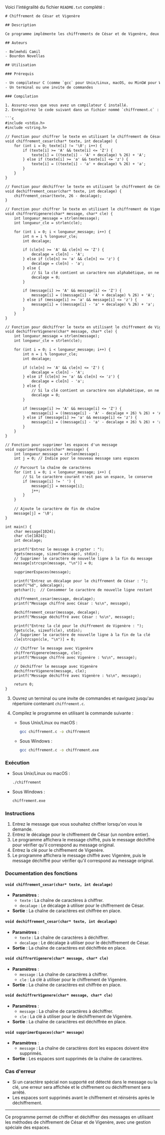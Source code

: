 Voici l'intégralité du fichier `README.txt` complété :

```txt
# Chiffrement de César et Vigenère

## Description

Ce programme implémente les chiffrements de César et de Vigenère, deux techniques de cryptographie classique. Il permet de chiffrer et de déchiffrer des messages. Le programme traite les lettres majuscules et minuscules, supprime les espaces avant le chiffrement et réinsère les espaces après le déchiffrement.

## Auteurs

- Belmehdi Camil
- Bourdon Novellas

## Utilisation

### Prérequis

- Un compilateur C (comme `gcc` pour Unix/Linux, macOS, ou MinGW pour Windows)
- Un terminal ou une invite de commandes

### Compilation

1. Assurez-vous que vous avez un compilateur C installé.
2. Enregistrez le code suivant dans un fichier nommé `chiffrement.c` :

```c
#include <stdio.h>
#include <string.h>

// Fonction pour chiffrer le texte en utilisant le chiffrement de César
void chiffrement_cesar(char* texte, int decalage) {
    for (int i = 0; texte[i] != '\0'; i++) {
        if (texte[i] >= 'A' && texte[i] <= 'Z') {
            texte[i] = ((texte[i] - 'A' + decalage) % 26) + 'A';
        } else if (texte[i] >= 'a' && texte[i] <= 'z') {
            texte[i] = ((texte[i] - 'a' + decalage) % 26) + 'a';
        }
    }
}

// Fonction pour déchiffrer le texte en utilisant le chiffrement de César
void dechiffrement_cesar(char* texte, int decalage) {
    chiffrement_cesar(texte, 26 - decalage);
}

// Fonction pour chiffrer le texte en utilisant le chiffrement de Vigenère
void chiffrerVigenere(char* message, char* cle) {
    int longueur_message = strlen(message);
    int longueur_cle = strlen(cle);

    for (int i = 0; i < longueur_message; i++) {
        int n = i % longueur_cle;
        int decalage;

        if (cle[n] >= 'A' && cle[n] <= 'Z') {
            decalage = cle[n] - 'A';
        } else if (cle[n] >= 'a' && cle[n] <= 'z') {
            decalage = cle[n] - 'a';
        } else {
            // Si la clé contient un caractère non alphabétique, on ne change pas le décalage
            decalage = 0;
        }

        if (message[i] >= 'A' && message[i] <= 'Z') {
            message[i] = ((message[i] - 'A' + decalage) % 26) + 'A';
        } else if (message[i] >= 'a' && message[i] <= 'z') {
            message[i] = ((message[i] - 'a' + decalage) % 26) + 'a';
        }
    }
}

// Fonction pour déchiffrer le texte en utilisant le chiffrement de Vigenère
void dechiffrerVigenere(char* message, char* cle) {
    int longueur_message = strlen(message);
    int longueur_cle = strlen(cle);

    for (int i = 0; i < longueur_message; i++) {
        int n = i % longueur_cle;
        int decalage;

        if (cle[n] >= 'A' && cle[n] <= 'Z') {
            decalage = cle[n] - 'A';
        } else if (cle[n] >= 'a' && cle[n] <= 'z') {
            decalage = cle[n] - 'a';
        } else {
            // Si la clé contient un caractère non alphabétique, on ne change pas le décalage
            decalage = 0;
        }

        if (message[i] >= 'A' && message[i] <= 'Z') {
            message[i] = ((message[i] - 'A' - decalage + 26) % 26) + 'A';
        } else if (message[i] >= 'a' && message[i] <= 'z') {
            message[i] = ((message[i] - 'a' - decalage + 26) % 26) + 'a';
        }
    }
}

// Fonction pour supprimer les espaces d'un message
void supprimerEspaces(char* message) {
    int longueur_message = strlen(message);
    int j = 0; // Indice pour le nouveau message sans espaces
    
    // Parcourt la chaîne de caractères
    for (int i = 0; i < longueur_message; i++) {
        // Si le caractère courant n'est pas un espace, le conserve
        if (message[i] != ' ') {
            message[j] = message[i];
            j++;
        }
    }
    
    // Ajoute le caractère de fin de chaîne
    message[j] = '\0';
}

int main() {
    char message[1024];
    char cle[1024];
    int decalage;

    printf("Entrez le message à crypter : ");
    fgets(message, sizeof(message), stdin);
    // Supprimer le caractère de nouvelle ligne à la fin du message
    message[strcspn(message, "\n")] = 0;

    supprimerEspaces(message);

    printf("Entrez un décalage pour le chiffrement de César : ");
    scanf("%d", &decalage);
    getchar();  // Consommer le caractère de nouvelle ligne restant

    chiffrement_cesar(message, decalage);
    printf("Message chiffré avec César : %s\n", message);

    dechiffrement_cesar(message, decalage);
    printf("Message déchiffré avec César : %s\n", message);

    printf("Entrez la clé pour le chiffrement de Vigenère : ");
    fgets(cle, sizeof(cle), stdin);
    // Supprimer le caractère de nouvelle ligne à la fin de la clé
    cle[strcspn(cle, "\n")] = 0;

    // Chiffrer le message avec Vigenère
    chiffrerVigenere(message, cle);
    printf("Message chiffré avec Vigenère : %s\n", message);

    // Déchiffrer le message avec Vigenère
    dechiffrerVigenere(message, cle);
    printf("Message déchiffré avec Vigenère : %s\n", message);

    return 0;
}
```

3. Ouvrez un terminal ou une invite de commandes et naviguez jusqu'au répertoire contenant `chiffrement.c`.

4. Compilez le programme en utilisant la commande suivante :
   - Sous Unix/Linux ou macOS :
     ```sh
     gcc chiffrement.c -o chiffrement
     ```
   - Sous Windows :
     ```sh
     gcc chiffrement.c -o chiffrement.exe
     ```

### Exécution

- Sous Unix/Linux ou macOS :
  ```sh
  ./chiffrement
  ```

- Sous Windows :
  ```sh
  chiffrement.exe
  ```

### Instructions

1. Entrez le message que vous souhaitez chiffrer lorsqu'on vous le demande.
2. Entrez le décalage pour le chiffrement de César (un nombre entier).
3. Le programme affichera le message chiffré, puis le message déchiffré pour vérifier qu'il correspond au message original.
4. Entrez la clé pour le chiffrement de Vigenère.
5. Le programme affichera le message chiffré avec Vigenère, puis le message déchiffré pour vérifier qu'il correspond au message original.

### Documentation des fonctions

#### `void chiffrement_cesar(char* texte, int decalage)`
- **Paramètres** :
  - `texte` : La chaîne de caractères à chiffrer.
  - `decalage` : Le décalage à utiliser pour le chiffrement de César.
- **Sortie** : La chaîne de caractères est chiffrée en place.

#### `void dechiffrement_cesar(char* texte, int decalage)`
- **Paramètres** :
  - `texte` : La chaîne de caractères à déchiffrer.
  - `decalage` : Le décalage à utiliser pour le déchiffrement de César.
- **Sortie** : La chaîne de caractères est déchiffrée en place.

#### `void chiffrerVigenere(char* message, char* cle)`
- **Paramètres** :
  - `message` : La chaîne de caractères à chiffrer.
  - `cle` : La clé à utiliser pour le chiffrement de Vigenère.
- **Sortie** : La chaîne de caractères est chiffrée en place.

#### `void dechiffrerVigenere(char* message, char* cle)`
- **Paramètres** :
  - `message` : La chaîne de caractères à déchiffrer.
  - `cle` : La clé à utiliser pour le déchiffrement de Vigenère.
- **Sortie** : La chaîne de caractères est déchiffrée en place.

#### `void supprimerEspaces(char* message)`
- **Paramètres** :
  - `message` : La chaîne de caractères dont les espaces doivent être supprimés.
- **Sortie** : Les espaces sont supprimés de la chaîne de caractères.



### Cas d'erreur

- Si un caractère spécial non supporté est détecté dans le message ou la clé, une erreur sera affichée et le chiffrement ou déchiffrement sera arrêté.
- Les espaces sont supprimés avant le chiffrement et réinsérés après le déchiffrement.

---

Ce programme permet de chiffrer et déchiffrer des messages en utilisant les méthodes de chiffrement de César et de Vigenère, avec une gestion spéciale des espaces.
```
